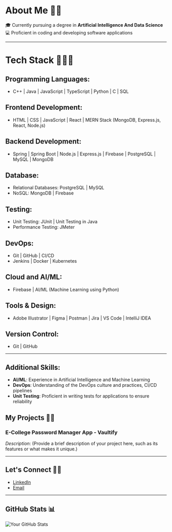 <!--
**Priyanka2283/Priyanka2283** is a ✨ _special_ ✨ repository because its `README.md` (this file) appears on your GitHub profile.

Here are some ideas to get you started:

- 🔭 I’m currently working on ...
- 🌱 I’m currently learning ...
- 👯 I’m looking to collaborate on ...
- 🤔 I’m looking for help with ...
- 💬 Ask me about ...
- 📫 How to reach me: ...
- 😄 Pronouns: ...
- ⚡ Fun fact: ...
-->
# About Me 🌟✨
🎓 Currently pursuing a degree in **Artificial Intelligence And Data Science**  
💻 Proficient in coding and developing software applications 

---

# Tech Stack 🧑‍💻🚀

## Programming Languages:
- C++ | Java | JavaScript | TypeScript | Python | C | SQL

## Frontend Development:
- HTML | CSS | JavaScript | React | MERN Stack (MongoDB, Express.js, React, Node.js)

## Backend Development:
- Spring | Spring Boot | Node.js | Express.js | Firebase | PostgreSQL | MySQL | MongoDB

## Database:
- Relational Databases: PostgreSQL | MySQL
- NoSQL: MongoDB | Firebase

## Testing:
- Unit Testing: JUnit | Unit Testing in Java
- Performance Testing: JMeter

## DevOps:
- Git | GitHub | CI/CD
- Jenkins | Docker | Kubernetes 

## Cloud and AI/ML:
- Firebase | AI/ML (Machine Learning using Python)

## Tools & Design:
- Adobe Illustrator | Figma | Postman | Jira | VS Code | IntelliJ IDEA

## Version Control:
- Git | GitHub

---

## Additional Skills:
- **AI/ML**: Experience in Artificial Intelligence and Machine Learning
- **DevOps**: Understanding of the DevOps culture and practices, CI/CD pipelines
- **Unit Testing**: Proficient in writing tests for applications to ensure reliability



## My Projects 🌟🎯  

### **E-College Password Manager App - Vaultify**  
*Description*: (Provide a brief description of your project here, such as its features or what makes it unique.)

---

## Let's Connect 🤝🌐  
- [LinkedIn](your-linkedin-profile)  
- [Email](mailto:your-email@gmail.com)

---

## GitHub Stats 📊
![Your GitHub Stats](https://github-readme-stats.vercel.app/api?username=your-github-username&show_icons=true&hide_title=true)
